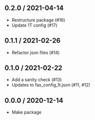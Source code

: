 0.2.0 / 2021-04-14
--------------------
- Restructure package (#16)
- Update 1T config (#17)

0.1.1 / 2021-02-26
--------------------
- Refactor json files (#14)

0.1.0 / 2021-02-22
--------------------
- Add a sanity check (#13)
- Updates to fax_config_1t.json (#11, #12)

0.0.0 / 2020-12-14
--------------------
- Make package
